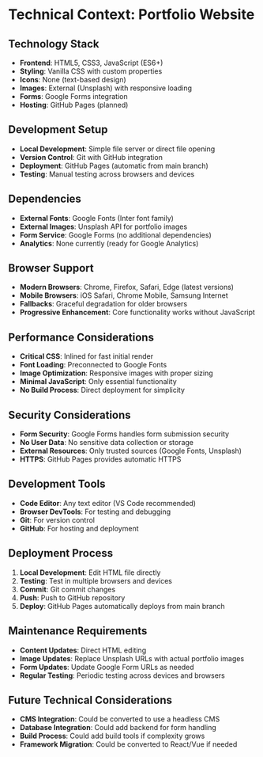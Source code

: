 # Technical Context: Portfolio Website

## Technology Stack
- **Frontend**: HTML5, CSS3, JavaScript (ES6+)
- **Styling**: Vanilla CSS with custom properties
- **Icons**: None (text-based design)
- **Images**: External (Unsplash) with responsive loading
- **Forms**: Google Forms integration
- **Hosting**: GitHub Pages (planned)

## Development Setup
- **Local Development**: Simple file server or direct file opening
- **Version Control**: Git with GitHub integration
- **Deployment**: GitHub Pages (automatic from main branch)
- **Testing**: Manual testing across browsers and devices

## Dependencies
- **External Fonts**: Google Fonts (Inter font family)
- **External Images**: Unsplash API for portfolio images
- **Form Service**: Google Forms (no additional dependencies)
- **Analytics**: None currently (ready for Google Analytics)

## Browser Support
- **Modern Browsers**: Chrome, Firefox, Safari, Edge (latest versions)
- **Mobile Browsers**: iOS Safari, Chrome Mobile, Samsung Internet
- **Fallbacks**: Graceful degradation for older browsers
- **Progressive Enhancement**: Core functionality works without JavaScript

## Performance Considerations
- **Critical CSS**: Inlined for fast initial render
- **Font Loading**: Preconnected to Google Fonts
- **Image Optimization**: Responsive images with proper sizing
- **Minimal JavaScript**: Only essential functionality
- **No Build Process**: Direct deployment for simplicity

## Security Considerations
- **Form Security**: Google Forms handles form submission security
- **No User Data**: No sensitive data collection or storage
- **External Resources**: Only trusted sources (Google Fonts, Unsplash)
- **HTTPS**: GitHub Pages provides automatic HTTPS

## Development Tools
- **Code Editor**: Any text editor (VS Code recommended)
- **Browser DevTools**: For testing and debugging
- **Git**: For version control
- **GitHub**: For hosting and deployment

## Deployment Process
1. **Local Development**: Edit HTML file directly
2. **Testing**: Test in multiple browsers and devices
3. **Commit**: Git commit changes
4. **Push**: Push to GitHub repository
5. **Deploy**: GitHub Pages automatically deploys from main branch

## Maintenance Requirements
- **Content Updates**: Direct HTML editing
- **Image Updates**: Replace Unsplash URLs with actual portfolio images
- **Form Updates**: Update Google Form URLs as needed
- **Regular Testing**: Periodic testing across devices and browsers

## Future Technical Considerations
- **CMS Integration**: Could be converted to use a headless CMS
- **Database Integration**: Could add backend for form handling
- **Build Process**: Could add build tools if complexity grows
- **Framework Migration**: Could be converted to React/Vue if needed
